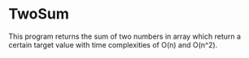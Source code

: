# TwoSum
This program returns the sum of two numbers in array which return a certain target value with time complexities of O(n) and O(n^2).
